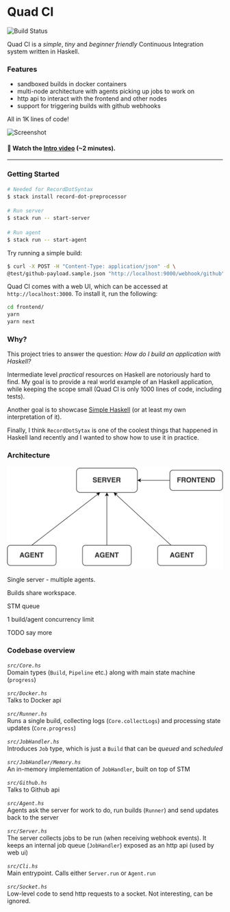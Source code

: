 # Quad CI

![Build Status][]

Quad CI is a _simple_, _tiny_ and _beginner friendly_ Continuous Integration system written in Haskell.

### Features

- sandboxed builds in docker containers
- multi-node architecture with agents picking up jobs to work on
- http api to interact with the frontend and other nodes
- support for triggering builds with github webhooks

All in 1K lines of code!

![Screenshot](https://www.dropbox.com/s/x9zujrrgrndn5xz/preview.jpg?raw=1)

#### 📼 Watch the [Intro video](https://www.dropbox.com/s/k5drxinaq6hjnct/quad-ci-intro.mp4?raw=1) (~2 minutes).

---

### Getting Started

```bash
# Needed for RecordDotSyntax
$ stack install record-dot-preprocessor

# Run server
$ stack run -- start-server

# Run agent
$ stack run -- start-agent
```

Try running a simple build:

```bash
$ curl -X POST -H "Content-Type: application/json" -d \
@test/github-payload.sample.json "http://localhost:9000/webhook/github"

```

Quad CI comes with a web UI, which can be accessed at `http://localhost:3000`. To install it, run the following:

```bash
cd frontend/
yarn
yarn next
```

### Why?

This project tries to answer the question: _How do I build an application with Haskell?_

Intermediate level _practical_ resources on Haskell are notoriously hard to find. My goal is to provide a real world example of an Haskell application, while keeping the scope small (Quad CI is only 1000 lines of code, including tests).

Another goal is to showcase [Simple Haskell](https://www.simplehaskell.org/) (or at least my own interpretation of it).

Finally, I think `RecordDotSytax` is one of the coolest things that happened in Haskell land recently and I wanted to show how to use it in practice.

### Architecture

![Architecture](frontend/images/architecture.png)

Single server - multiple agents.

Builds share workspace.

STM queue

1 build/agent concurrency limit

TODO say more

### Codebase overview

_`src/Core.hs`_  
Domain types (`Build`, `Pipeline` etc.) along with main state machine (`progress`)

_`src/Docker.hs`_  
Talks to Docker api

_`src/Runner.hs`_  
Runs a single build, collecting logs (`Core.collectLogs`) and processing state updates (`Core.progress`)

_`src/JobHandler.hs`_  
Introduces `Job` type, which is just a `Build` that can be _queued_ and _scheduled_

_`src/JobHandler/Memory.hs`_  
An in-memory implementation of `JobHandler`, built on top of STM

_`src/Github.hs`_  
Talks to Github api

_`src/Agent.hs`_  
Agents ask the server for work to do, run builds (`Runner`) and send updates back to the server

_`src/Server.hs`_  
The server collects jobs to be run (when receiving webhook events). It keeps an internal job queue (`JobHandler`) exposed as an http api (used by web ui)

_`src/Cli.hs`_  
Main entrypoint. Calls either `Server.run` or `Agent.run`

_`src/Socket.hs`_  
Low-level code to send http requests to a socket. Not interesting, can be ignored.

[build status]: https://github.com/alpacaaa/quad-ci/workflows/ci/badge.svg
